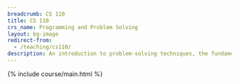 ```yaml
---
breadcrumb: CS 110
title: CS 110
crs_name: Programming and Problem Solving
layout: bg-image
redirect-from:
  - /teaching/cs110/
description: An introduction to problem-solving techniques, the fundamental concepts of programming, and the software design process. Topics will include data types, control structures, scope rules, functions, files, and the mechanics of running, testing and debugging. Problems will be drawn from various science disciplines.
---
```

{% include course/main.html %}
